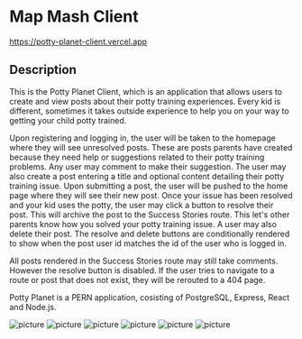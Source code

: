# Map Mash Client

https://potty-planet-client.vercel.app


## Description

This is the Potty Planet Client, which is an application that allows users to create and view posts about their potty training experiences. Every kid is different, sometimes it takes outside experience to help you on your way to getting your child potty trained.

Upon registering and logging in, the user will be taken to the homepage where they will see unresolved posts. These are posts parents have created because they need help or suggestions related to their potty training problems. Any user may comment to make their suggestion. The user may also create a post entering a title and optional content detailing their potty training issue. Upon submitting a post, the user will be pushed to the home page where they will see their new post. Once your issue has been resolved and your kid uses the potty, the user may click a button to resolve their post. This will archive the post to the Success Stories route. This let's other parents know how you solved your potty training issue. A user may also delete their post. The resolve and delete buttons are conditionally rendered to show when the post user id matches the id of the user who is logged in.

All posts rendered in the Success Stories route may still take comments. However the resolve button is disabled. If the user tries to navigate to a route or post that does not exist, they will be rerouted to a 404 page.

Potty Planet is a PERN application, cosisting of PostgreSQL, Express, React and Node.js.

![picture](./public/screenshots/Home.png)
![picture](./public/screenshots/openPost.png)
![picture](./public/screenshots/postForm.png)
![picture](./public/screenshots/successStories.png)
![picture](./public/screenshots/resolvedPost.png)
![picture](./public/screenshots/notFound.png)


